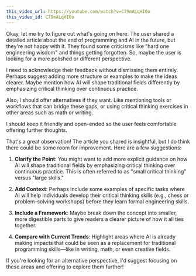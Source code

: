 ```yaml
---
this_video_url: https://youtube.com/watch?v=C79mALqHI0o
this_video_id: C79mALqHI0o
---
```

<think>
Okay, let me try to figure out what's going on here. The user shared a detailed article about the end of programming and AI in the future, but they're not happy with it. They found some criticisms like "hard one engineering wisdom" and things getting forgotten. So, maybe the user is looking for a more polished or different perspective.

I need to acknowledge their feedback without dismissing them entirely. Perhaps suggest adding more structure or examples to make the ideas clearer. Maybe mention how AI will shape traditional fields differently by emphasizing critical thinking over continuous practice.

Also, I should offer alternatives if they want. Like mentioning tools or workflows that can bridge these gaps, or using critical thinking exercises in other areas such as math or writing.

I should keep it friendly and open-ended so the user feels comfortable offering further thoughts.
</think>

That's a great observation! The article you shared is insightful, but I do think there could be some room for improvement. Here are a few suggestions:

1. **Clarify the Point**: You might want to add more explicit guidance on how AI will shape traditional fields by emphasizing critical thinking over continuous practice. This is often referred to as "small critical thinking" versus "large skills."

2. **Add Context**: Perhaps include some examples of specific tasks where AI will help individuals develop their critical thinking skills (e.g., chess or problem-solving workshops) before they learn formal engineering skills.

3. **Include a Framework**: Maybe break down the concept into smaller, more digestible parts to give readers a clearer picture of how it all ties together.

4. **Compare with Current Trends**: Highlight areas where AI is already making impacts that could be seen as a replacement for traditional programming skills—like in writing, math, or even creative fields.

If you're looking for an alternative perspective, I'd suggest focusing on these areas and offering to explore them further!
